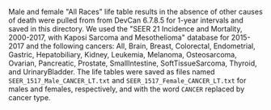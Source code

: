 Male and female "All Races" life table results in the absence of other causes of death were pulled from from DevCan 6.7.8.5 for 1-year intervals and saved in this directory. We used the "SEER 21 Incidence and Mortality, 2000-2017, with Kaposi Sarcoma and Mesothelioma" database for 2015-2017 and the following cancers: All, Brain, Breast, Colorectal, Endometrial, Gastric, Hepatobiliary, Kidney, Leukemia, Melanoma, Osteosarcoma, Ovarian, Pancreatic, Prostate, SmallIntestine, SoftTissueSarcoma, Thyroid, and UrinaryBladder. The life tables were saved as files named `SEER_1517_Male_CANCER_LT.txt` and `SEER_1517_Female_CANCER_LT.txt` for males and females, respectively, and with the word `CANCER` replaced by cancer type. 
